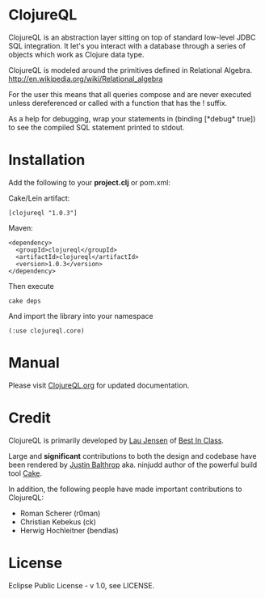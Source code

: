 ClojureQL
=========

ClojureQL is an abstraction layer sitting on top of standard low-level JDBC SQL integration.
It let's you interact with a database through a series of objects which work as Clojure data
type.

ClojureQL is modeled around the primitives defined in Relational Algebra.
http://en.wikipedia.org/wiki/Relational_algebra

For the user this means that all queries compose and are never executed unless dereferenced
or called with a function that has the ! suffix.

As a help for debugging, wrap your statements in (binding [\*debug\* true]) to see the
compiled SQL statement printed to stdout.

Installation
============

Add the following to your **project.clj** or pom.xml:

Cake/Lein artifact:

    [clojureql "1.0.3"]

Maven:

    <dependency>
      <groupId>clojureql</groupId>
      <artifactId>clojureql</artifactId>
      <version>1.0.3</version>
    </dependency>

Then execute

    cake deps

And import the library into your namespace

    (:use clojureql.core)


Manual
============

Please visit [ClojureQL.org](http://www.clojureql.org) for updated documentation.

Credit
======

ClojureQL is primarily developed by [Lau Jensen](http://twitter.com/laujensen) of
[Best In Class](http://www.bestinclass.dk).

Large and **significant** contributions to both the design and codebase have been
rendered by [Justin Balthrop](http://twitter.com/ninjudd) aka. ninjudd author
of the powerful build tool [Cake](http://github.com/ninjudd/cake).

In addition, the following people have made important contributions to ClojureQL:

   - Roman Scherer      (r0man)
   - Christian Kebekus  (ck)
   - Herwig Hochleitner (bendlas)

License
=======

Eclipse Public License - v 1.0, see LICENSE.

